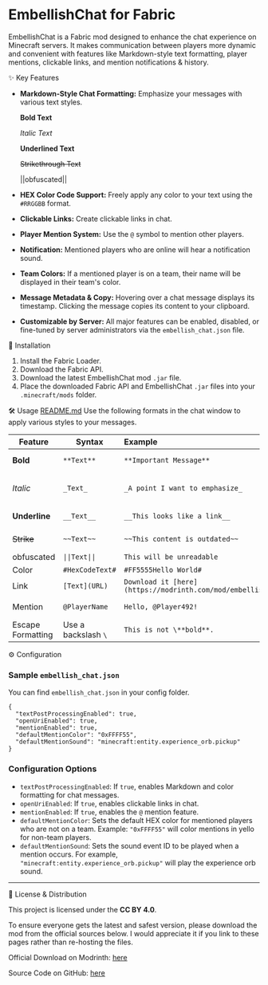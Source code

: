 # EmbellishChat for Fabric

EmbellishChat is a Fabric mod designed to enhance the chat experience on Minecraft servers. It makes communication between players more dynamic and convenient with features like Markdown-style text formatting, player mentions, clickable links, and mention notifications & history.

✨ Key Features

* **Markdown-Style Chat Formatting:** Emphasize your messages with various text styles.

  **Bold Text**

  _Italic Text_

  __Underlined Text__

  ~~Strikethrough Text~~

  ||obfuscated||

* **HEX Color Code Support:** Freely apply any color to your text using the `#RRGGBB` format.

* **Clickable Links:** Create clickable links in chat.

* **Player Mention System:** Use the `@` symbol to mention other players.

* **Notification:** Mentioned players who are online will hear a notification sound.

* **Team Colors:** If a mentioned player is on a team, their name will be displayed in their team's color.

* **Message Metadata & Copy:** Hovering over a chat message displays its timestamp. Clicking the message copies its content to your clipboard.

* **Customizable by Server:** All major features can be enabled, disabled, or fine-tuned by server administrators via the `embellish_chat.json` file.

💾 Installation

1. Install the Fabric Loader.
2. Download the Fabric API.
3. Download the latest EmbellishChat mod `.jar` file.
4. Place the downloaded Fabric API and EmbellishChat `.jar` files into your `.minecraft/mods` folder.

🛠️ Usage
[README.md](README.md)
Use the following formats in the chat window to apply various styles to your messages.

| Feature           | Syntax              | Example                                                       | Result                                                     |
|-------------------|---------------------|:--------------------------------------------------------------|------------------------------------------------------------|
| **Bold**          | `**Text**`          | `**Important Message**`                                       | **Important Message**                                      |
| *Italic*          | `_Text_`            | `_A point I want to emphasize_`                               | _A point I want to emphasize_                              |
| **Underline**     | `__Text__`          | `__This looks like a link__`                                  | __This looks like a link__                                 |
| ~~Strike~~        | `~~Text~~`          | `~~This content is outdated~~`                                | ~~This content is outdated~~                               |
| obfuscated        | `\|\|Text\|\|`      | `This will be unreadable`                                     | ajsabjkdbakb                                               |
| Color             | `#HexCodeText#`     | `#FF5555Hello World#`                                         | <span style="color:#FF5555;">Hello World</span>            |
| Link              | `[Text](URL)`       | `Download it [here](https://modrinth.com/mod/embellish_chat)` | [here](https://modrinth.com/mod/embellish_chat)            |
| Mention           | `@PlayerName`       | `Hello, @Player492!`                                          | Hello, <span style="color:#FFFF55;">**@Player492**</span>! |
| Escape Formatting | Use a backslash `\` | `This is not \**bold**.`                                      | This is not \**bold**.                                     |

⚙️ Configuration

### Sample `embellish_chat.json`

You can find `embellish_chat.json` in your config folder.

```jsonc
{
  "textPostProcessingEnabled": true,
  "openUriEnabled": true,
  "mentionEnabled": true,
  "defaultMentionColor": "0xFFFF55",
  "defaultMentionSound": "minecraft:entity.experience_orb.pickup"
}
```

### Configuration Options

* `textPostProcessingEnabled`: If `true`, enables Markdown and color formatting for chat messages.
* `openUriEnabled`: If `true`, enables clickable links in chat.
* `mentionEnabled`: If `true`, enables the `@` mention feature.
* `defaultMentionColor`: Sets the default HEX color for mentioned players who are not on a team. Example: `"0xFFFF55"` will color mentions in yello for non-team players.
* `defaultMentionSound`: Sets the sound event ID to be played when a mention occurs. For example, `"minecraft:entity.experience_orb.pickup"` will play the experience orb sound.

---

📜 License & Distribution

This project is licensed under the **CC BY 4.0**.

To ensure everyone gets the latest and safest version, please download the mod from the official sources below. I would appreciate it if you link to these pages rather than re-hosting the files.

Official Download on Modrinth: [here](https://modrinth.com/mod/embellish_chat)

Source Code on GitHub: [here](https://github.com/hanhy06/embellish_chat)
